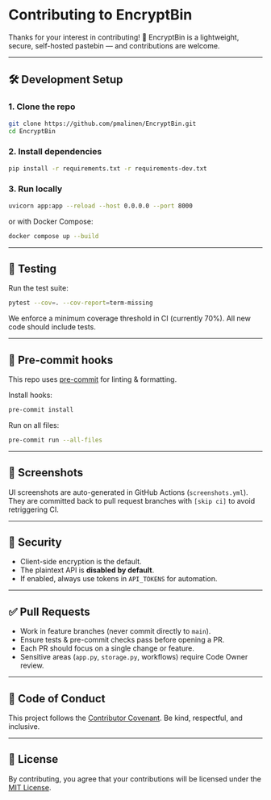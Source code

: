 # Contributing to EncryptBin

Thanks for your interest in contributing! 🎉
EncryptBin is a lightweight, secure, self-hosted pastebin — and contributions are welcome.

---

## 🛠 Development Setup

### 1. Clone the repo
```bash
git clone https://github.com/pmalinen/EncryptBin.git
cd EncryptBin
```

### 2. Install dependencies
```bash
pip install -r requirements.txt -r requirements-dev.txt
```

### 3. Run locally
```bash
uvicorn app:app --reload --host 0.0.0.0 --port 8000
```

or with Docker Compose:

```bash
docker compose up --build
```

---

## 🧪 Testing

Run the test suite:

```bash
pytest --cov=. --cov-report=term-missing
```

We enforce a minimum coverage threshold in CI (currently 70%).
All new code should include tests.

---

## 🧹 Pre-commit hooks

This repo uses [pre-commit](https://pre-commit.com/) for linting & formatting.

Install hooks:

```bash
pre-commit install
```

Run on all files:

```bash
pre-commit run --all-files
```

---

## 📸 Screenshots

UI screenshots are auto-generated in GitHub Actions (`screenshots.yml`).
They are committed back to pull request branches with `[skip ci]` to avoid retriggering CI.

---

## 🔐 Security

- Client-side encryption is the default.
- The plaintext API is **disabled by default**.
- If enabled, always use tokens in `API_TOKENS` for automation.

---

## ✅ Pull Requests

- Work in feature branches (never commit directly to `main`).
- Ensure tests & pre-commit checks pass before opening a PR.
- Each PR should focus on a single change or feature.
- Sensitive areas (`app.py`, `storage.py`, workflows) require Code Owner review.

---

## 🙌 Code of Conduct

This project follows the [Contributor Covenant](CODE_OF_CONDUCT.md).
Be kind, respectful, and inclusive.

---

## 📝 License

By contributing, you agree that your contributions will be licensed under the [MIT License](LICENSE).
